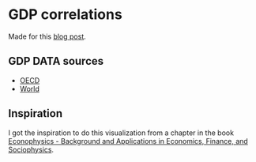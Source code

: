 GDP correlations
================
Made for this [blog post](http://tberg.dk/post/GDP-correlations).

GDP DATA sources
----------------
- [OECD](http://www.oecd.org/publications/factbook/36340786.pdf)
- [World](http://www.ers.usda.gov/datafiles/International_Macroeconomic_Data/Historical_Data_Files/HistoricalRealGDPValues.xls)


Inspiration
-----------
I got the inspiration to do this visualization from a chapter in the book
[Econophysics - Background and Applications in Economics, Finance, and Sociophysics](https://www.goodreads.com/book/show/16585563-econophysics).
